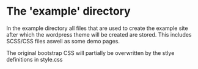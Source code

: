 # The 'example' directory
In the example directory all files that are used to create the example site after which the wordpress theme will be created are stored. This includes SCSS/CSS files aswell as some demo pages.

The original bootstrap CSS will partially be overwritten by the stlye definitions in style.css
